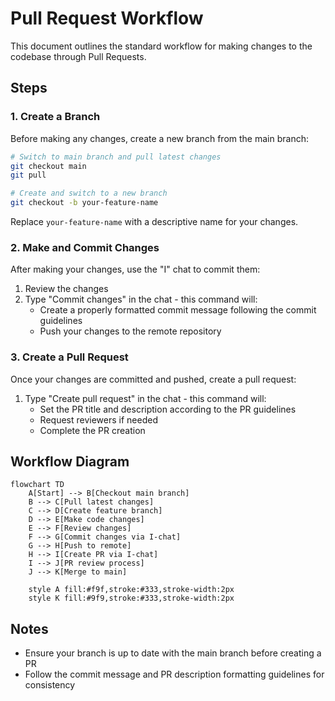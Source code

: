 # Pull Request Workflow

This document outlines the standard workflow for making changes to the codebase through Pull Requests.

## Steps

### 1. Create a Branch

Before making any changes, create a new branch from the main branch:

```bash
# Switch to main branch and pull latest changes
git checkout main
git pull

# Create and switch to a new branch
git checkout -b your-feature-name
```

Replace `your-feature-name` with a descriptive name for your changes.

### 2. Make and Commit Changes

After making your changes, use the "I" chat to commit them:

1. Review the changes
2. Type "Commit changes" in the chat - this command will:
   - Create a properly formatted commit message following the commit guidelines
   - Push your changes to the remote repository

### 3. Create a Pull Request

Once your changes are committed and pushed, create a pull request:

1. Type "Create pull request" in the chat - this command will:
   - Set the PR title and description according to the PR guidelines
   - Request reviewers if needed
   - Complete the PR creation

## Workflow Diagram

```mermaid
flowchart TD
    A[Start] --> B[Checkout main branch]
    B --> C[Pull latest changes]
    C --> D[Create feature branch]
    D --> E[Make code changes]
    E --> F[Review changes]
    F --> G[Commit changes via I-chat]
    G --> H[Push to remote]
    H --> I[Create PR via I-chat]
    I --> J[PR review process]
    J --> K[Merge to main]
    
    style A fill:#f9f,stroke:#333,stroke-width:2px
    style K fill:#9f9,stroke:#333,stroke-width:2px
```

## Notes

- Ensure your branch is up to date with the main branch before creating a PR
- Follow the commit message and PR description formatting guidelines for consistency 